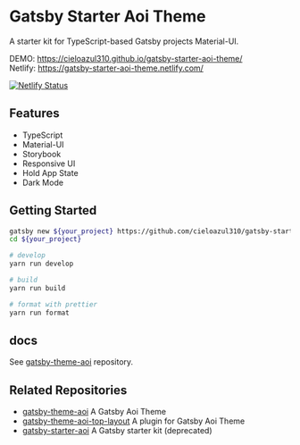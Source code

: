 # Gatsby Starter Aoi Theme

A starter kit for TypeScript-based Gatsby projects Material-UI.

DEMO: <https://cieloazul310.github.io/gatsby-starter-aoi-theme/>  
Netlify: <https://gatsby-starter-aoi-theme.netlify.com/>

[![Netlify Status](https://api.netlify.com/api/v1/badges/4d00980b-7f66-4af3-94c9-170d715f84f4/deploy-status)](https://app.netlify.com/sites/gatsby-starter-aoi-theme/deploys)

## Features

- TypeScript
- Material-UI
- Storybook
- Responsive UI
- Hold App State
- Dark Mode

## Getting Started

```sh
gatsby new ${your_project} https://github.com/cieloazul310/gatsby-starter-aoi-theme
cd ${your_project}

# develop
yarn run develop

# build
yarn run build

# format with prettier
yarn run format
```

## docs

See [gatsby-theme-aoi] repository.

## Related Repositories

- [gatsby-theme-aoi] A Gatsby Aoi Theme
- [gatsby-theme-aoi-top-layout] A plugin for Gatsby Aoi Theme
- [gatsby-starter-aoi] A Gatsby starter kit (deprecated)

[gatsby]: https://www.gatsbyjs.org/ 'Gatsby'
[gatsby-theme-aoi]: https://github.com/cieloazul310/gatsby-theme-aoi/ 'Gatsby Theme Aoi'
[gatsby-theme-aoi-top-layout]: https://github.com/cieloazul310/gatsby-theme-aoi-top-layout/ 'Gatsby Theme Aoi Top Layout'
[gatsby-starter-aoi-theme]: https://github.com/cieloazul310/gatsby-theme-aoi/ 'Gatsby Starter Aoi Theme'
[gatsby-starter-aoi]: https://github.com/cieloazul310/gatsby-starter-aoi/ 'Gatsby Starter Aoi'
